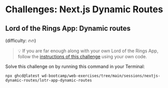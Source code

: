 # Challenges: Next.js Dynamic Routes

## Lord of the Rings App: Dynamic routes

(difficulty: 🔥🔥)

> 💡 If you are far enough along with your own Lord of the Rings App, follow the
> [instructions of this challenge](https://github.com/wd-bootcamp/web-exercises/tree/main/sessions/nextjs-dynamic-routes/lotr-app-dynamic-routes#readme)
> using your own code.

Solve this challenge on by running this command in your Terminal:

```
npx ghcd@latest wd-bootcamp/web-exercises/tree/main/sessions/nextjs-dynamic-routes/lotr-app-dynamic-routes
```
